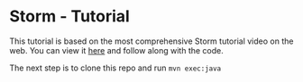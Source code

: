 Storm - Tutorial 
================

This tutorial is based on the most comprehensive Storm tutorial video on the web.  You
can view it [here](http://www.youtube.com/watch?v=oHg5SJYRHA0) and follow along
with the code.

The next step is to clone this repo and run `mvn exec:java`   


